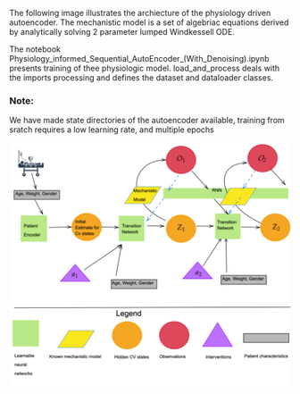The following image illustrates the archiecture of the physiology driven autoencoder. The mechanistic model is a set of algebriac equations derived by analytically solving 2 parameter lumped Windkessell ODE. 

The notebook Physiology_informed_Sequential_AutoEncoder_(With_Denoising).ipynb presents training of thee physiologic model. load_and_process deals with the imports processing and defines the dataset and dataloader classes.
  
### Note: 
We have made state directories of the autoencoder available, training from sratch requires a low learning rate, and multiple epochs


![alt text](https://github.com/thxsxth/POMDP_RLSepsis/blob/master/Images/auto_en_diag%20(1).png)
